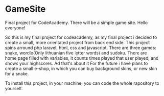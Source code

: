 # GameSite
Final project for CodeAcademy. There will be a simple game site.
Hello everyone!

So this is my final project for codeacademy, as my final project i decided to create a small, more orientated project from back end side.
This project spins arround php laravel, html, css and javascript. There are three games: snake, wordle(Only lithuanian five letter words)
and sudoku. There are home page filled with variables, it counts times played that user played, and shows your highscores. Ad that's about it
For the future i have plans to create a small e-shop, in which you can buy background skins, or new skin for a snake.

To install this project, in your machine, you can code the whole rapository to yourself. 
